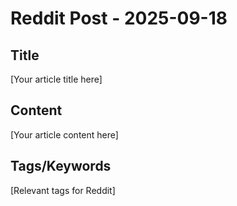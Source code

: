 # Reddit Post - 2025-09-18

## Title
[Your article title here]

## Content
[Your article content here]

## Tags/Keywords
[Relevant tags for Reddit]
